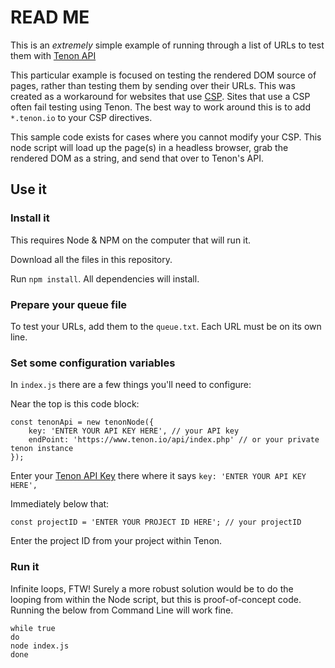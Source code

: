 # READ ME

This is an *extremely* simple example of running through a list of URLs to test them with [Tenon API](https://tenon.io/)

This particular example is focused on testing the rendered DOM source of pages, rather than testing them by sending over their URLs.  This was created as a workaround for websites that use [CSP](https://developer.mozilla.org/en-US/docs/Web/HTTP/CSP).  Sites that use a CSP often fail testing using Tenon. The best way to work around this is to add `*.tenon.io` to your CSP directives. 

This sample code exists for cases where you cannot modify your CSP. This node script will load up the page(s) in a headless browser, grab the rendered DOM as a string, and send that over to Tenon's API.

## Use it

### Install it

This requires Node & NPM on the computer that will run it. 

Download all the files in this repository.

Run `npm install`. All dependencies will install.

### Prepare your queue file

To test your URLs, add them to the `queue.txt`. Each URL must be on its own line.

### Set some configuration variables

In `index.js` there are a few things you'll need to configure:

Near the top is this code block:

```
const tenonApi = new tenonNode({
    key: 'ENTER YOUR API KEY HERE', // your API key
    endPoint: 'https://www.tenon.io/api/index.php' // or your private tenon instance
});
```

Enter your [Tenon API Key](https://tenon.io/apikey.php)  there where it says `key: 'ENTER YOUR API KEY HERE',`


Immediately below that:

```
const projectID = 'ENTER YOUR PROJECT ID HERE'; // your projectID

```

Enter the project ID from your project within Tenon.


### Run it

Infinite loops, FTW! Surely a more robust solution would be to do the looping from within the Node script, but this is proof-of-concept code.  Running the below from Command Line will work fine.

```
while true
do
node index.js
done   
```
